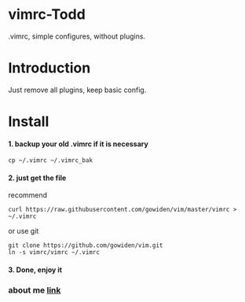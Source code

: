 vimrc-Todd
==============

.vimrc, simple configures, without plugins.

# Introduction

Just remove all plugins, keep basic config.

# Install

#### 1. backup your old .vimrc if it is necessary

```
cp ~/.vimrc ~/.vimrc_bak
```

#### 2. just get the file

recommend
```
curl https://raw.githubusercontent.com/gowiden/vim/master/vimrc > ~/.vimrc
```
or  use git

```
git clone https://github.com/gowiden/vim.git
ln -s vimrc/vimrc ~/.vimrc
```

#### 3. Done, enjoy it



### about me [link](https://about.me/vimer)
